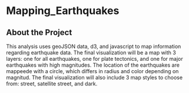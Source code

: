 # Mapping_Earthquakes

## About the Project

This analysis uses geoJSON data, d3, and javascript to map information regarding earthquake data.  The final visualization will be a map with 3 layers: one for all earthquakes, one for plate tectonics, and one for major earthquakes with high magnitudes.  The location of the earthquakes are mappeede with a circle, which differs in radius and color depending on magnitud.  The final visualization will also include 3 map styles to choose from: street, satellite street, and dark.

